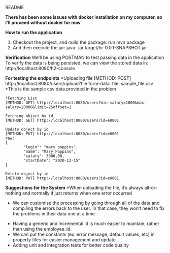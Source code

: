 README

**There has been some issues with docker installation on my computer, so I’ll proceed without docker for now**

**How to run the application**
1. Checkout the project, and nuild the package:
   run mvn package
2. And then execute the jar:
   java -jar target/hr-0.0.1-SNAPSHOT.jar

**Verification**
We’ll be using POSTMAN to test passing data in the application
To verify the data is being persisted, we can view the stored data in:
http://localhost:8080/h2-console

**For testing the endpoints**
*Uploading file
[METHOD: POST] http://localhost:8080/users/upload?file
form-data:
file:	sample_file.csv
*This is the sample csv data provided in the problem

	*Fetching List
	[METHOD: GET] http://localhost:8080/users?min-salary=1000&max-salary=20000&limit=2&offset=1

	Fetching object by id
	[METHOD: GET] http://localhost:8080/users?id=e0001

	Update object by id
	[METHOD: PUT] http://localhost:8080/users?id=e0001
	raw: 
	{
    		"login": "mary_poppins",
    		"name": "Mary Poppins",
    		"salary": 3000.00,
    		"startDate": "2020-12-15"
	}

	Delete object by id
	[METHOD: PUT] http://localhost:8080/users?id=e0001


**Suggestions for the System**
*When uploading the file, it’s always all-or-nothing and normally it just returns when one error occurred
- We can customise the processing by going through all of the data and compiling the errors back to the user.
In that case, they won’t need to fix the problems in their data one at a time
* Having a generic and incremental id is much easier to maintain, rather than using the employee_id.
* We can put the constants (ex. error message, default values, etc) in property files for easier management and update
* Adding unit and integration tests for better code quality
	

